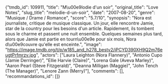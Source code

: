 {"tmdb_id": 109911, "title": "M\u00e9lodie d'un soir", "original_title": "Love Notes", "slug_title": "melodie-d-un-soir", "date": "2007-08-20", "genre": "Musique / Drame / Romance", "score": "5.7/10", "synopsis": "Nora est journaliste, critique de musique classique. Un jour, elle rencontre Jamie, star de la country pour les besoins d'un article. Rapidement, ils tombent sous le charme et passent une nuit ensemble. Quelques semaines plus tard, alors que Jamie est partie en tourn\u00e9e pour six mois, Nora d\u00e9couvre qu'elle est enceinte.", "image": "https://image.tmdb.org/t/p/w185_and_h278_bestv2/iPCYD390XH9Q2m76eugtPrfmrzv.jpg", "actors": ["Laura Leighton (Nora Flannery)", "Antonio Cupo (Jamie Derringer)", "Ellie Harvie (Claire)", "Lorena Gale (Aveva Marley)", "Aaron Pearl (Steve Fitzgerald)", "Deanna Milligan (Maggie)", "John Tench (The Manager)", "Lenore Zann (Merry)"], "comments": [], "recommandations_id": []}